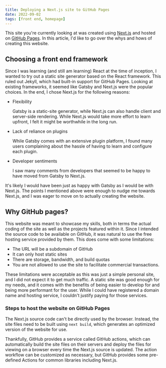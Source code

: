 ```yaml
---
title: Deploying a Next.js site to GitHub Pages
date: 2022-09-02
tags: [front end, homepage]
---
```


This site you're currently looking at was created using [Next.js](https://nextjs.org/) and hosted on [GitHub Pages](https://pages.github.com/). In this article, I'd like to go over the whys and hows of creating this website.

## Choosing a front end framework

Since I was learning (and still am learning) React at the time of inception, I wanted to try out a static site generator based on the React framework. This ruled out Jekyll, which had built-in support for GitHub Pages. Looking at existing frameworks, it seemed like Gatsby and Next.js were the popular choices. In the end, I chose Next.js for the following reasons:

- Flexibility

  Gatsby is a static-site generator, while Next.js can also handle client and server-side rendering. While Next.js would take more effort to learn upfront, I felt it might be worthwhile in the long run.

- Lack of reliance on plugins

  While Gatsby comes with an extensive plugin platform, I found many users complaining about the hassle of having to learn and configure each plugin.

- Developer sentiments

  I saw many comments from developers that seemed to be happy to have moved from Gatsby to Next.js.

It's likely I would have been just as happy with Gatsby as I would be with Next.js. The points I mentioned above were enough to nudge me towards Next.js, and I was eager to move on to actually creating the website.

## Why GitHub pages?

This website was meant to showcase my skills, both in terms the actual coding of the site as well as the projects featured within it. Since I intended the source code to be available on GitHub, it was natural to use the free hosting service provided by them. This does come with some limitations:

- The URL will be a subdomain of GitHub
- It can only host static sites
- There are storage, bandwidth, and build quotas
- You are not allowed to use the site to facilitate commercial transactions.

These limitations were acceptable as this was just a simple personal site, and I did not expect it to get much traffic. A static site was good enough for my needs, and it comes with the benefits of being easier to develop for and being more performant for the user.
While I could have registered a domain name and hosting service, I couldn't justify paying for those services.

### Steps to host the website on GitHub Pages

The Next.js source code can't be directly used by the browser. Instead, the site files need to be built using `next build`, which generates an optimized version of the website for use.

Thankfully, GitHub provides a service called GitHub actions, which can automatically build the site files on their servers and deploy the files for viewing on a browser every time the Next.js source is updated. The action workflow can be customized as necessary, but GitHub provides some pre-defined Actions for common libraries including Next.js.
